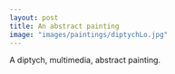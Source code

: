 ```yaml
---
layout: post
title: An abstract painting
image: "images/paintings/diptychLo.jpg"
---
```

A diptych, multimedia, abstract painting.